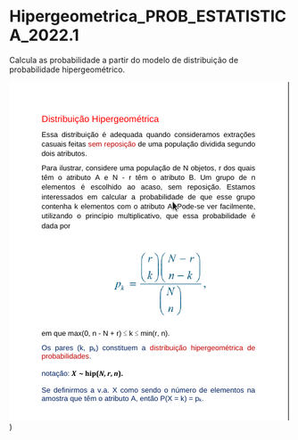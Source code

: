 # Hipergeometrica_PROB_ESTATISTICA_2022.1
Calcula as probabilidade a partir do modelo de distribuição de probabilidade hipergeométrico.

![Definição formal do modelo hipergeométrico](https://raw.githubusercontent.com/alcantar0/Hipergeometrica_PROB_ESTATISTICA_2022.1/main/1%20HP.png))

